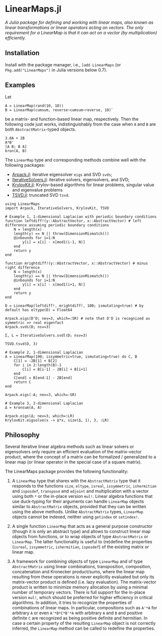# LinearMaps.jl

*A Julia package for defining and working with linear maps, also known as linear transformations or linear operators acting on vectors. The only requirement for a LinearMap is that it can act on a vector (by multiplication) efficiently.*

## Installation

Install with the package manager, i.e., `]add LinearMaps` (or `Pkg.add("LinearMaps")`
in Julia versions below 0.7).

## Examples

Let

    A = LinearMap(rand(10, 10))
    B = LinearMap(cumsum, reverse∘cumsum∘reverse, 10)`
    
be a matrix- and function-based linear map, respectively. Then the following code just works,
indistinguishably from the case when `A` and `B` are both `AbstractMatrix`-typed objects.

```
3.0A + 2B
A*B'
[A B; B A]
kron(A, B)
```

The `LinearMap` type and corresponding methods combine well with the following packages:
* [Arpack.jl](https://github.com/JuliaLinearAlgebra/Arpack.jl): iterative eigensolver
  `eigs` and SVD `svds`;
* [IterativeSolvers.jl](https://github.com/JuliaMath/IterativeSolvers.jl): iterative
  solvers, eigensolvers, and SVD;
* [KrylovKit.jl](https://github.com/Jutho/KrylovKit.jl): Krylov-based algorithms for linear problems, singular value and eigenvalue problems
* [TSVD.jl](https://github.com/andreasnoack/TSVD.jl): truncated SVD `tsvd`.

```
using LinearMaps
import Arpack, IterativeSolvers, KrylovKit, TSVD

# Example 1, 1-dimensional Laplacian with periodic boundary conditions
function leftdiff!(y::AbstractVector, x::AbstractVector) # left difference assuming periodic boundary conditions
    N = length(x)
    length(y) == N || throw(DimensionMismatch())
    @inbounds for i=1:N
        y[i] = x[i] - x[mod1(i-1, N)]
    end
    return y
end

function mrightdiff!(y::AbstractVector, x::AbstractVector) # minus right difference
    N = length(x)
    length(y) == N || throw(DimensionMismatch())
    @inbounds for i=1:N
        y[i] = x[i] - x[mod1(i+1, N)]
    end
    return y
end

D = LinearMap(leftdiff!, mrightdiff!, 100; ismutating=true) # by default has eltype(D) = Float64

Arpack.eigs(D'D; nev=3, which=:SR) # note that D'D is recognized as symmetric => real eigenfact
Arpack.svds(D; nsv=3)

Σ, L = IterativeSolvers.svdl(D; nsv=3)

TSVD.tsvd(D, 3)

# Example 2, 1-dimensional Laplacian
A = LinearMap(100; issymmetric=true, ismutating=true) do C, B
    C[1] = -2B[1] + B[2]
    for i in 2:length(B)-1
        C[i] = B[i-1] - 2B[i] + B[i+1]
    end
    C[end] = B[end-1] - 2B[end]
    return C
end

Arpack.eigs(-A; nev=3, which=:SR)

# Example 3, 2-dimensional Laplacian
Δ = kronsum(A, A)

Arpack.eigs(Δ; nev=3, which=:LR)
KrylovKit.eigsolve(x -> Δ*x, size(Δ, 1), 3, :LR)
```

## Philosophy

Several iterative linear algebra methods such as linear solvers or eigensolvers
only require an efficient evaluation of the matrix-vector product, where the
concept of a matrix can be formalized / generalized to a linear map (or linear
operator in the special case of a square matrix).

The LinearMaps package provides the following functionality:

1.  A `LinearMap` type that shares with the `AbstractMatrix` type that it
    responds to the functions `size`, `eltype`, `isreal`, `issymmetric`,
    `ishermitian` and `isposdef`, `transpose` and `adjoint` and multiplication
    with a vector using both `*` or the in-place version `mul!`. Linear algebra
    functions that use duck-typing for their arguments can handle `LinearMap`
    objects similar to `AbstractMatrix` objects, provided that they can be
    written using the above methods. Unlike `AbstractMatrix` types, `LinearMap`
    objects cannot be indexed, neither using `getindex` or `setindex!`.

2.  A single function `LinearMap` that acts as a general purpose
    constructor (though it is only an abstract type) and allows to construct
    linear map objects from functions, or to wrap objects of type
    `AbstractMatrix` or `LinearMap`. The latter functionality is useful to
    (re)define the properties (`isreal`, `issymmetric`, `ishermitian`,
    `isposdef`) of the existing matrix or linear map.

3.  A framework for combining objects of type `LinearMap` and of type
    `AbstractMatrix` using linear combinations, transposition, composition,
    concatenation and Kronecker product/sums,
    where the linear map resulting from these operations is never explicitly
    evaluated but only its matrix-vector product is defined (i.e. lazy
    evaluation). The matrix-vector product is written to minimize memory
    allocation by using a minimal number of temporary vectors. There is full
    support for the in-place version `mul!`, which should be preferred for
    higher efficiency in critical algorithms. In addition, it tries to recognize
    the properties of combinations of linear maps. In particular, compositions
    such as `A'*A` for arbitrary `A` or even `A'*B*C*B'*A` with arbitrary `A`
    and `B` and positive definite `C` are recognized as being positive definite
    and hermitian. In case a certain property of the resulting `LinearMap`
    object is not correctly inferred, the `LinearMap` method can be called to
    redefine the properties.